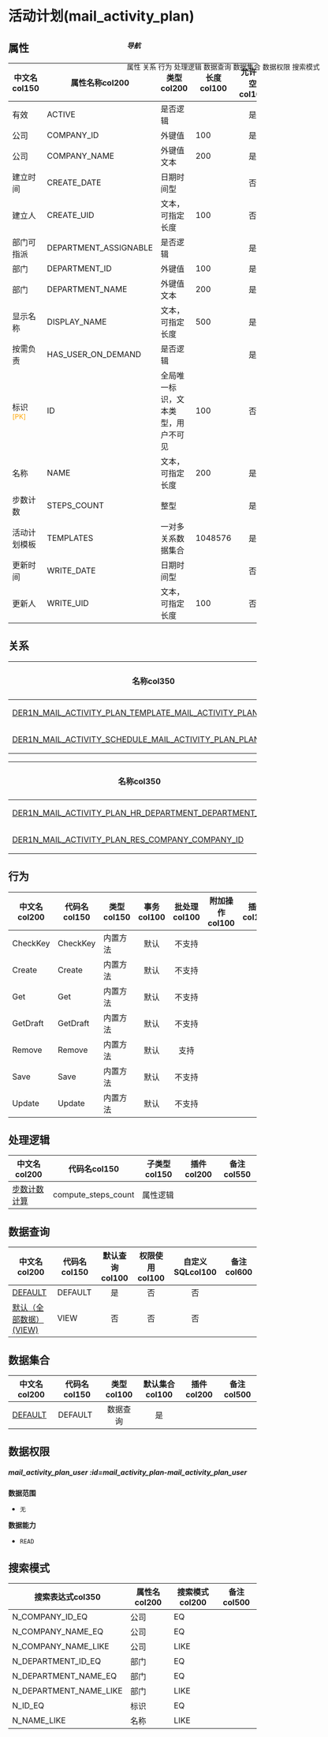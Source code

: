 # 活动计划(mail_activity_plan)  <!-- {docsify-ignore-all} -->


## 属性
|    中文名col150 | 属性名称col200           | 类型col200     | 长度col100    |允许为空col100    |  备注col500  |
| --------   |------------| -----  | -----  | :----: | -------- |
|有效|ACTIVE|是否逻辑||是||
|公司|COMPANY_ID|外键值|100|是||
|公司|COMPANY_NAME|外键值文本|200|是||
|建立时间|CREATE_DATE|日期时间型||否||
|建立人|CREATE_UID|文本，可指定长度|100|否||
|部门可指派|DEPARTMENT_ASSIGNABLE|是否逻辑||是||
|部门|DEPARTMENT_ID|外键值|100|是||
|部门|DEPARTMENT_NAME|外键值文本|200|是||
|显示名称|DISPLAY_NAME|文本，可指定长度|500|是||
|按需负责|HAS_USER_ON_DEMAND|是否逻辑||是||
|标识<sup class="footnote-symbol"><font color=orange>[PK]</font></sup>|ID|全局唯一标识，文本类型，用户不可见|100|否||
|名称|NAME|文本，可指定长度|200|是||
|步数计数|STEPS_COUNT|整型||是||
|活动计划模板|TEMPLATES|一对多关系数据集合|1048576|是||
|更新时间|WRITE_DATE|日期时间型||否||
|更新人|WRITE_UID|文本，可指定长度|100|否||


## 关系

<el-row>
<el-tabs v-model="show_der">
<el-tab-pane label="主关系" name="major">

| 名称col350     |   从实体col200 | 关系类型col200     |   备注col500  |
| -------- |---------- |------------|----- |
|[DER1N_MAIL_ACTIVITY_PLAN_TEMPLATE_MAIL_ACTIVITY_PLAN_PLAN_ID](der/DER1N_MAIL_ACTIVITY_PLAN_TEMPLATE_MAIL_ACTIVITY_PLAN_PLAN_ID)|[活动计划模板(MAIL_ACTIVITY_PLAN_TEMPLATE)](module/mail/mail_activity_plan_template)|1:N关系||
|[DER1N_MAIL_ACTIVITY_SCHEDULE_MAIL_ACTIVITY_PLAN_PLAN_ID](der/DER1N_MAIL_ACTIVITY_SCHEDULE_MAIL_ACTIVITY_PLAN_PLAN_ID)|[活动日程计划向导(MAIL_ACTIVITY_SCHEDULE)](module/mail/mail_activity_schedule)|1:N关系||


</el-tab-pane>
<el-tab-pane label="从关系" name="minor">

|  名称col350   | 主实体col200   | 关系类型col200   |    备注col500  |
| -------- |---------- |-----------|----- |
|[DER1N_MAIL_ACTIVITY_PLAN_HR_DEPARTMENT_DEPARTMENT_ID](der/DER1N_MAIL_ACTIVITY_PLAN_HR_DEPARTMENT_DEPARTMENT_ID)|[部门(HR_DEPARTMENT)](module/hr/hr_department)|1:N关系||
|[DER1N_MAIL_ACTIVITY_PLAN_RES_COMPANY_COMPANY_ID](der/DER1N_MAIL_ACTIVITY_PLAN_RES_COMPANY_COMPANY_ID)|[公司(RES_COMPANY)](module/base/res_company)|1:N关系||

</el-tab-pane>
</el-tabs>
</el-row>

## 行为
| 中文名col200    | 代码名col150    | 类型col150    | 事务col100   | 批处理col100   | 附加操作col100  | 插件col150    |  备注col300  |
| -------- |---------- |----------- |:----:|:----:|---------| ----- | ----- |
|CheckKey|CheckKey|内置方法|默认|不支持||||
|Create|Create|内置方法|默认|不支持||||
|Get|Get|内置方法|默认|不支持||||
|GetDraft|GetDraft|内置方法|默认|不支持||||
|Remove|Remove|内置方法|默认|支持||||
|Save|Save|内置方法|默认|不支持||||
|Update|Update|内置方法|默认|不支持||||

## 处理逻辑
| 中文名col200    | 代码名col150    | 子类型col150    | 插件col200    |  备注col550  |
| -------- |---------- |----------- |------------|----------|
|[步数计数计算](module/mail/mail_activity_plan/logic/compute_steps_count)|compute_steps_count|属性逻辑|||

## 数据查询
| 中文名col200    | 代码名col150    | 默认查询col100 | 权限使用col100 | 自定义SQLcol100 |  备注col600|
| --------  | --------   | :----:  |:----:  | :----:  |----- |
|[DEFAULT](module/mail/mail_activity_plan/query/Default)|DEFAULT|是|否 |否 ||
|[默认（全部数据）(VIEW)](module/mail/mail_activity_plan/query/View)|VIEW|否|否 |否 ||

## 数据集合
| 中文名col200  | 代码名col150  | 类型col100 | 默认集合col100 |   插件col200|   备注col500|
| --------  | --------   | :----:   | :----:   | ----- |----- |
|[DEFAULT](module/mail/mail_activity_plan/dataset/Default)|DEFAULT|数据查询|是|||

## 数据权限

##### mail_activity_plan_user :id=mail_activity_plan-mail_activity_plan_user

<p class="panel-title"><b>数据范围</b></p>

* `无`

<p class="panel-title"><b>数据能力</b></p>

* `READ`




## 搜索模式
|   搜索表达式col350   |    属性名col200    |    搜索模式col200        |备注col500  |
| -------- |------------|------------|------|
|N_COMPANY_ID_EQ|公司|EQ||
|N_COMPANY_NAME_EQ|公司|EQ||
|N_COMPANY_NAME_LIKE|公司|LIKE||
|N_DEPARTMENT_ID_EQ|部门|EQ||
|N_DEPARTMENT_NAME_EQ|部门|EQ||
|N_DEPARTMENT_NAME_LIKE|部门|LIKE||
|N_ID_EQ|标识|EQ||
|N_NAME_LIKE|名称|LIKE||

<div style="display: block; overflow: hidden; position: fixed; top: 140px; right: 100px;">

##### 导航
<el-anchor >
<el-anchor-link :href="`#/module/mail/mail_activity_plan?id=属性`">
  属性
</el-anchor-link>
<el-anchor-link :href="`#/module/mail/mail_activity_plan?id=关系`">
  关系
</el-anchor-link>
<el-anchor-link :href="`#/module/mail/mail_activity_plan?id=行为`">
  行为
</el-anchor-link>
<el-anchor-link :href="`#/module/mail/mail_activity_plan?id=处理逻辑`">
  处理逻辑
</el-anchor-link>
<el-anchor-link :href="`#/module/mail/mail_activity_plan?id=数据查询`">
  数据查询
</el-anchor-link>
<el-anchor-link :href="`#/module/mail/mail_activity_plan?id=数据集合`">
  数据集合
</el-anchor-link>
<el-anchor-link :href="`#/module/mail/mail_activity_plan?id=数据权限`">
  数据权限
</el-anchor-link>
<el-anchor-link :href="`#/module/mail/mail_activity_plan?id=搜索模式`">
  搜索模式
</el-anchor-link>
</el-anchor>
</div>

<script>
 const { createApp } = Vue
  createApp({
    data() {
      return {
show_der:'major',


      }
    },
    methods: {
    }
  }).use(ElementPlus).mount('#app')
</script>